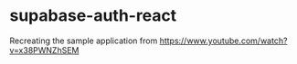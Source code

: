 # supabase-auth-react

Recreating the sample application from https://www.youtube.com/watch?v=x38PWNZhSEM
